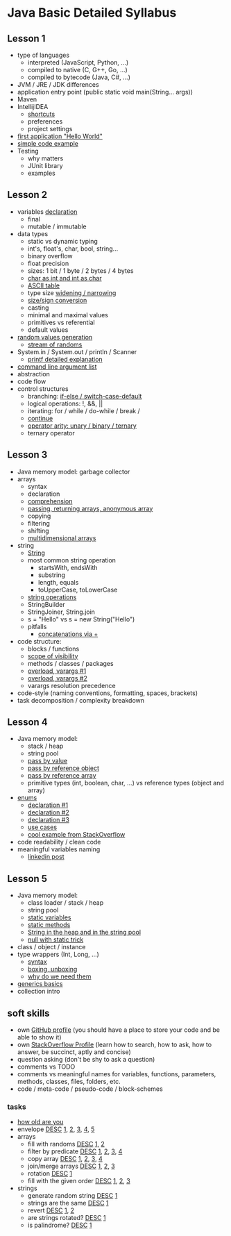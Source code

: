 # Java Basic Detailed Syllabus

## Lesson 1

- type of languages
  - interpreted (JavaScript, Python, ...)
  - compiled to native (C, G++, Go, ...)
  - compiled to bytecode (Java, C#, ...)
- JVM / JRE / JDK differences
- application entry point (public static void main(String... args))
- Maven
- IntellijIDEA
  - [shortcuts](https://resources.jetbrains.com/storage/products/intellij-idea/docs/IntelliJIDEA_ReferenceCard.pdf)
  - preferences
  - project settings
- [first application "Hello World"](./code/HelloWorldApp.java)
- [simple code example](./code/BasicCode.java)
- Testing
  - why matters
  - JUnit library
  - examples

## Lesson 2

- variables [declaration](./code/variables/VariableDeclarationApp.java)
  - final
  - mutable / immutable
- data types
  - static vs dynamic typing
  - int's, float's, char, bool, string...
  - binary overflow
  - float precision
  - sizes: 1 bit / 1 byte / 2 bytes / 4 bytes
  - [char as int and int as char](./code/variables/CharAsIntApp.java)
  - [ASCII table](http://www.asciitable.com/index/asciifull.gif)
  - type size [widening / narrowing](./code/variables/DataTypesNarrowWideApp.java)
  - [size/sign conversion](./code/variables/VariablesConvertApp.java)
  - casting
  - minimal and maximal values
  - primitives vs referential
  - default values
- [random values generation](./code/randoms/RandomApp.java)
  - [stream of randoms](./code/randoms/RandomStreamApp.java)
- System.in / System.out / println / Scanner
  - [printf detailed explanation](https://www.baeldung.com/java-printstream-printf)
- [command line argument list](./code/ArgumentsListApp.java)
- abstraction
- code flow
- control structures
  - branching: [if-else / switch-case-default](./code/syntax/ControlStructIfSwitch.java)
  - logical operations: !, &&, ||
  - iterating: for / while / do-while / break /
  - [continue](./code/syntax/WhileContinueApp.java)
  - [operator arity: unary / binary / ternary](./code/syntax/ArityApp.java)
  - ternary operator

## Lesson 3

- Java memory model: garbage collector
- arrays
  - syntax
  - declaration
  - [comprehension](./code/array/ArraysComprehensionApp.java)
  - [passing, returning arrays, anonymous array](./code/array/ArraysExtraApp.java)
  - copying
  - filtering
  - shifting
  - [multidimensional arrays](./code/array/ArraysMultidimensional.java)
- string
  - [String](./code/strings/StringsApp.java)
  - most common string operation
    - startsWith, endsWith
    - substring
    - length, equals
    - toUpperCase, toLowerCase
  - [string operations](./code/strings/StringOps.java)
  - StringBuilder
  - StringJoiner, String.join
  - s = "Hello" vs s = new String("Hello")
  - pitfalls
    - [concatenations via +](./code/strings/AppleTroubleApp.java) 
- code structure:
  - blocks / functions
  - [scope of visibility](./code/syntax/Scope.java)
  - methods / classes / packages
  - [overload, varargs #1](./code/syntax/VarArgsApp.java)
  - [overload, varargs #2](./code/syntax/FunctionApp.java)
  - varargs resolution precedence
- code-style (naming conventions, formatting, spaces, brackets)
- task decomposition / complexity breakdown

## Lesson 4

- Java memory model:
  - stack / heap
  - string pool
  - [pass by value](./code/jmm/PassingByValues.java)
  - [pass by reference object](./code/jmm/PassingByReference1.java)
  - [pass by reference array](./code/jmm/PassingByReference2.java)
  - primitive types (int, boolean, char, ...) vs reference types (object and array)
- [enums](./code/enums)
  - [declaration #1](./code/enums/Day.java)
  - [declaration #2](./code/enums/DeliveryType.java)
  - [declaration #3](./code/enums/OrderStatus.java)
  - [use cases](./code/enums/EnumsApp.java)
  - [cool example from StackOverflow](https://stackoverflow.com/questions/52569365/how-to-type-a-string-using-chars/52606773#52606773)
- code readability / clean code
- meaningful variables naming
  - [linkedin post](https://www.linkedin.com/feed/update/urn:li:activity:6633970713369817088/)

## Lesson 5

- Java memory model:
  - class loader / stack / heap
  - string pool
  - [static variables](./code/jmm/StaticApp.java)
  - [static methods](./code/jmm/AlgorithmApp.java)
  - [String in the heap and in the string pool](./code/strings/StringLocationApp.java)
  - [null with static trick](./code/jmm/TrickySyntaxApp.java) 
- class / object / instance
- type wrappers (Int, Long, ...)
  - [syntax](./code/generics/TypeWrappers.java)
  - [boxing, unboxing](./code/generics/TypeWrappersBoxUnbox.java)
  - [why do we need them](./code/generics/TypeWrappersWhy.java)
- [generics basics](./code/generics/GenericsApp.java)
- collection intro

## soft skills

- own [GitHub profile](https://github.com/alexr007) (you should have a place to store your code and be able to show it)
- own [StackOverflow Profile](https://stackoverflow.com/users/6896067/alexey-rykhalskiy) (learn how to search, how to ask, how to answer, be succinct, aptly and concise)
- question asking (don't be shy to ask a question)
- comments vs TODO
- comments vs meaningful names for variables, functions, parameters, methods, classes, files, folders, etc.
- code / meta-code / pseudo-code / block-schemes

### tasks
- [how old are you]()
- envelope [DESC]() [1](./tasks/envelope/EnvelopeApp1.java), [2](./tasks/envelope/EnvelopeApp2.java), [3](./tasks/envelope/EnvelopeApp3.java), [4](./tasks/envelope/EnvelopeApp4.java), [5](./tasks/envelope/EnvelopeApp5.java)  
- arrays
  - fill with randoms [DESC]() [1](./tasks/arrays/ArrayFillRandoms1.java), [2](./tasks/arrays/ArrayFillRandoms2.java)
  - filter by predicate [DESC]() [1](./tasks/arrays/ArrayFilter1.java), [2](./tasks/arrays/ArrayFilter2.java), [3](./tasks/arrays/ArrayFilter3.java), [4](./tasks/arrays/ArrayFilter4.java)
  - copy array [DESC]() [1](./tasks/arrays/ArrayCopy1.java), [2](./tasks/arrays/ArrayCopy2.java), [3](./tasks/arrays/ArrayCopy3.java), [4](./tasks/arrays/ArrayCopy4PartOf.java)
  - join/merge arrays [DESC]() [1](./tasks/arrays/ArrayMerge1.java), [2](./tasks/arrays/ArrayMerge2.java), [3](./tasks/arrays/ArrayMergeMix3.java)
  - rotation [DESC]() [1](./tasks/arrays/ArrayRotate.java)
  - fill with the given order [DESC]() [1](./tasks/arrays/ArrayFillWith1.java), [2](./tasks/arrays/ArrayFillWith2.java), [3](./tasks/arrays/ArrayFillWith3.java)
- strings
  - generate random string [DESC](./tasks/strings/RandomString.txt) [1](./tasks/strings/RandomStringApp.java)
  - strings are the same [DESC]() [1](./tasks/strings/StringsAreTheSame.java)
  - revert [DESC]() [1](./tasks/strings/RevertStringApp1.java), [2](./tasks/strings/RevertStringApp2.java)
  - are strings rotated? [DESC]() [1](./tasks/strings/AreStringsRotated.java)
  - is palindrome? [DESC]() [1](./tasks/strings/IsStringPalindrome.java)
